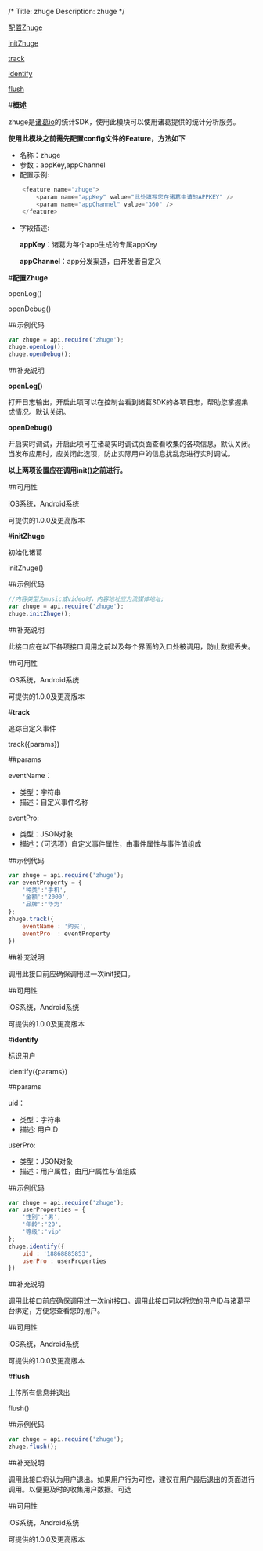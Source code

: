 /*
Title: zhuge
Description: zhuge
*/

<div class="outline">

[配置Zhuge](#a1)

[initZhuge](#a2)

[track](#a3)

[identify](#a4)

[flush](#a5)

</div>



#**概述**

zhuge是[诸葛io](https://zhugeio.com/)的统计SDK，使用此模块可以使用诸葛提供的统计分析服务。

**使用此模块之前需先配置config文件的Feature，方法如下**

- 名称：zhuge
- 参数：appKey,appChannel
- 配置示例:

```js
	<feature name="zhuge">
		<param name="appKey" value="此处填写您在诸葛申请的APPKEY" />
		<param name="appChannel" value="360" />	</feature>
```

- 字段描述:

    **appKey**：诸葛为每个app生成的专属appKey
   
    **appChannel**：app分发渠道，由开发者自定义
		
		
#**配置Zhuge**<div id="a1"></div>

openLog()

openDebug()

##示例代码

```js
var zhuge = api.require('zhuge');
zhuge.openLog();
zhuge.openDebug();
```

##补充说明

**openLog()**

打开日志输出，开启此项可以在控制台看到诸葛SDK的各项日志，帮助您掌握集成情况。默认关闭。

**openDebug()**

开启实时调试，开启此项可在诸葛实时调试页面查看收集的各项信息，默认关闭。当发布应用时，应关闭此选项，防止实际用户的信息扰乱您进行实时调试。

**以上两项设置应在调用init()之前进行。**

##可用性

iOS系统，Android系统

可提供的1.0.0及更高版本


#**initZhuge**<div id="a2"></div>

初始化诸葛

initZhuge()

##示例代码

```js
//内容类型为music或video时，内容地址应为流媒体地址;
var zhuge = api.require('zhuge');
zhuge.initZhuge();
```

##补充说明

此接口应在以下各项接口调用之前以及每个界面的入口处被调用，防止数据丢失。

##可用性

iOS系统，Android系统

可提供的1.0.0及更高版本

#**track**<div id="a3"></div>

追踪自定义事件

track({params})

##params

eventName：

- 类型：字符串
- 描述：自定义事件名称

eventPro:

- 类型：JSON对象
- 描述：（可选项）自定义事件属性，由事件属性与事件值组成


##示例代码

```js
var zhuge = api.require('zhuge');var eventProperty = {
	'种类':'手机',
	'金额':'2000',
	'品牌':'华为'
};
zhuge.track({
	eventName : '购买',
	eventPro  : eventProperty
})
```

##补充说明

调用此接口前应确保调用过一次init接口。

##可用性

iOS系统，Android系统
可提供的1.0.0及更高版本

#**identify**<div id="a4"></div>

标识用户

identify({params})

##params

uid：

- 类型：字符串
- 描述: 用户ID

userPro:

- 类型：JSON对象
- 描述：用户属性，由用户属性与值组成

##示例代码

```js
var zhuge = api.require('zhuge');var userProperties = {
	'性别':'男',
	'年龄':'20',
	'等级':'vip'
};
zhuge.identify({
	uid : '18868885853',
	userPro : userProperties
})
```

##补充说明

调用此接口前应确保调用过一次init接口。调用此接口可以将您的用户ID与诸葛平台绑定，方便您查看您的用户。

##可用性

iOS系统，Android系统

可提供的1.0.0及更高版本

#**flush**<div id="a5"></div>

上传所有信息并退出

flush()

##示例代码

```js
var zhuge = api.require('zhuge');zhuge.flush();```


##补充说明

调用此接口将认为用户退出。如果用户行为可控，建议在用户最后退出的页面进行调用。以便更及时的收集用户数据。可选

##可用性

iOS系统，Android系统

可提供的1.0.0及更高版本
